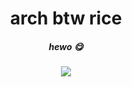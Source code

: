 <div align="center">
<h1>arch btw rice</h1>
<h5>hewo 😋</h5>
<img src="https://user-images.githubusercontent.com/75433579/114742492-cc2a4e80-9d19-11eb-9e72-132f98dfc766.png"/>
</div>
